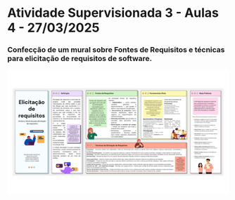 # Atividade Supervisionada 3 - Aulas 4 - 27/03/2025

### Confecção de um mural sobre Fontes de Requisitos e técnicas para elicitação de requisitos de software.

![Mural](as3_rs_grupo8.png)
